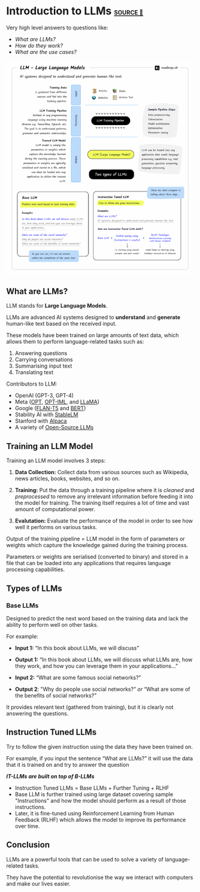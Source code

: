 # Introduction to LLMs [<span style="font-size:0.55em;vertical-align: 2%;">SOURCE 🔗</span>](https://roadmap.sh/guides/introduction-to-llms)

Very high level answers to questions like:

- _What are LLMs?_
- _How do they work?_
- _What are the use cases?_

<p align="left">
  <img src="../images/llms-roadmapsh.png" width=500 />
</p>

## What are LLMs?

LLM stands for **Large Language Models**.

LLMs are advanced AI systems designed to **understand** and **generate** human-like text based on the received input.

These models have been trained on large amounts of text data, which allows them to perform language-related tasks such as:

1. Answering questions
2. Carrying conversations
3. Summarising input text
4. Translating text

Contributors to LLM:

- OpenAI (GPT-3, GPT-4)
- Meta ([OPT](https://huggingface.co/facebook/opt-66b), [OPT-IML](https://huggingface.co/facebook/opt-iml-30b), and [LLaMA](https://ai.meta.com/blog/large-language-model-llama-meta-ai/))
- Google ([FLAN-T5](https://huggingface.co/google/flan-t5-xxl) and [BERT](https://huggingface.co/bert-base-uncased))
- Stability AI with [StableLM](https://github.com/stability-AI/stableLM/)
- Stanford with [Alpaca](https://crfm.stanford.edu/2023/03/13/alpaca.html)
- A variety of [Open-Source LLMs](https://github.com/Hannibal046/Awesome-LLM)

## Training an LLM Model

Training an LLM model involves 3 steps:

1. **Data Collection:** Collect data from various sources such as Wikipedia, news articles, books, websites, and so on.

2. **Training:** Put the data through a training pipeline where it is _cleaned_ and _preprocessed_ to remove any irrelevant information before feeding it into the model for training. The training itself requires a lot of time and vast amount of computational power.

3. **Evalutation:** Evaluate the performance of the model in order to see how well it performs on various tasks.

Output of the training pipeline = LLM model in the form of parameters or weights which capture the knowledge gained during the training process.

Parameters or weights are serialised (converted to binary) and stored in a file that can be loaded into any applications that requires language processing capabilities.

## Types of LLMs

### Base LLMs

Designed to predict the next word based on the training data and lack the ability to perform well on other tasks.

For example:

- **Input 1:** “In this book about LLMs, we will discuss”
- **Output 1:** “In this book about LLMs, we will discuss what LLMs are, how they work, and how you can leverage them in your applications...”

- **Input 2:** “What are some famous social networks?”
- **Output 2**: "Why do people use social networks?” _or_ “What are some of the benefits of social networks?”

It provides relevant text (gathered from training), but it is clearly not answering the questions.

## Instruction Tuned LLMs

Try to follow the given instruction using the data they have been trained on.

For example, if you input the sentence “What are LLMs?” it will use the data that it is trained on and try to answer the question

_**IT-LLMs are built on top of B-LLMs**_

- Instruction Tuned LLMs = Base LLMs + Further Tuning + RLHF
- Base LLM is further trained using large dataset covering sample "Instructions" and how the model should perform as a result of those instructions.
- Later, it is fine-tuned using Reinforcement Learning from Human Feedback (RLHF) which allows the model to improve its performance over time.

## Conclusion

LLMs are a powerful tools that can be used to solve a variety of language-related tasks.

They have the potential to revolutionise the way we interact with computers and make our lives easier.
